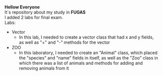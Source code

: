 **Hellow Everyone** <br/>
It`s repository about my study in **FUGAS** <br/>
I added 2 labs for final exam. <br/>
Labs:
- Vector
    - In this lab, I needed to create a vector class that had x and y fields, as well as "+" and "-" methods for the vector
- ZOO
    - In this laboratory, I needed to create an "Animal" class, which placed the "species" and "name" fields in itself, as well as the "Zoo" class in which there was a list of animals and methods for adding and removing animals from it
